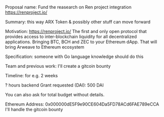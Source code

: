 Proposal name:
Fund the reasearch on Ren project integration https://renproject.io/

Summary:
this way ARX Token & possibly other stuff can move forward

Motivation:
https://renproject.io/ The first and only open protocol that provides access to inter-blockchain liquidity for all decentralized applications. Bringing BTC, BCH and ZEC to your Ethereum dApp.
That will bring Arweave to Ethereum ecosystem

Specification:
someone with Go language knowledge should do this 

Team and previous work:
I'll create a gitcoin bounty

Timeline:
for e.g. 2 weeks

? hours backend
Grant requested (DAI):
500 DAI

You can also ask for total budget without details.

Ethereum Address:
0x000000dE5F9e90CE604Da5FD78ACd6FAE789eCCA I'll handle the gitcoin bounty
